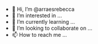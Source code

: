 - 👋 Hi, I’m @arraesrebecca
- 👀 I’m interested in ...
- 🌱 I’m currently learning ...
- 💞️ I’m looking to collaborate on ...
- 📫 How to reach me ...

<!---
arraesrebecca/arraesrebecca is a ✨ special ✨ repository because its `README.md` (this file) appears on your GitHub profile.
You can click the Preview link to take a look at your changes.
--->
